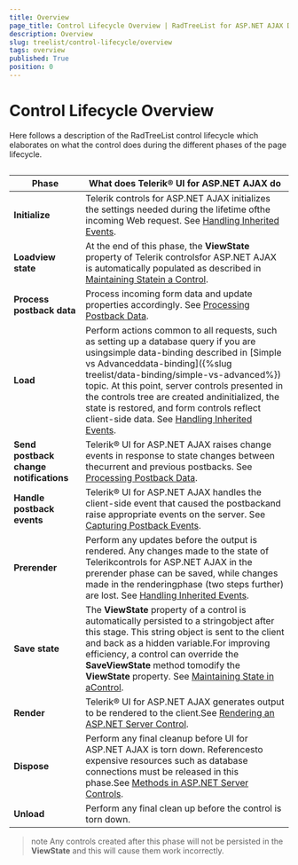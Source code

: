 ```yaml
---
title: Overview
page_title: Control Lifecycle Overview | RadTreeList for ASP.NET AJAX Documentation
description: Overview
slug: treelist/control-lifecycle/overview
tags: overview
published: True
position: 0
---
```


# Control Lifecycle Overview



Here follows a description of the RadTreeList control lifecycle which elaborates on what the control does during the different phases of the page lifecycle.

## 


| Phase | What does Telerik® UI for ASP.NET AJAX do |
| ------ | ------ |
| **Initialize** |Telerik controls for ASP.NET AJAX initializes the settings needed during the lifetime ofthe incoming Web request. See [Handling Inherited Events](https://msdn.microsoft.com/en-us/library/aa720048%28v=vs.71%29.aspx).|
| **Loadview state** |At the end of this phase, the **ViewState** property of Telerik controlsfor ASP.NET AJAX is automatically populated as described in [Maintaining Statein a Control](https://msdn.microsoft.com/en-us/library/aa720269%28v=vs.71%29.aspx).|
| **Process postback data** |Process incoming form data and update properties accordingly. See [Processing Postback Data](https://msdn.microsoft.com/en-us/library/aa719775.aspx).|
| **Load** |Perform actions common to all requests, such as setting up a database query if you are usingsimple data-binding described in [Simple vs Advanceddata-binding]({%slug treelist/data-binding/simple-vs-advanced%}) topic. At this point, server controls presented in the controls tree are created andinitialized, the state is restored, and form controls reflect client-side data. See [Handling Inherited Events](https://msdn.microsoft.com/en-us/library/aa720048%28v=vs.71%29.aspx).|
| **Send postback change notifications** |Telerik® UI for ASP.NET AJAX raises change events in response to state changes between thecurrent and previous postbacks. See [Processing Postback Data](https://msdn.microsoft.com/en-us/library/aa720471%28v=vs.71%29.aspx).|
| **Handle postback events** |Telerik® UI for ASP.NET AJAX handles the client-side event that caused the postbackand raise appropriate events on the server. See [Capturing Postback Events](https://msdn.microsoft.com/en-us/library/aa720472%28v=vs.71%29.aspx).|
| **Prerender** |Perform any updates before the output is rendered. Any changes made to the state of Telerikcontrols for ASP.NET AJAX in the prerender phase can be saved, while changes made in the renderingphase (two steps further) are lost. See [Handling Inherited Events](https://msdn.microsoft.com/en-us/library/aa720048%28v=vs.71%29.aspx).|
| **Save state** |The **ViewState** property of a control is automatically persisted to a stringobject after this stage. This string object is sent to the client and back as a hidden variable.For improving efficiency, a control can override the **SaveViewState** method tomodify the **ViewState** property. See [Maintaining State in aControl](https://msdn.microsoft.com/en-us/library/aa720269%28v=vs.71%29.aspx).|
| **Render** |Telerik® UI for ASP.NET AJAX generates output to be rendered to the client.See [Rendering an ASP.NET Server Control](https://msdn.microsoft.com/en-us/library/aa338806%28v=vs.71%29.aspx).|
| **Dispose** |Perform any final cleanup before UI for ASP.NET AJAX is torn down. Referencesto expensive resources such as database connections must be released in this phase.See [Methods in ASP.NET Server Controls](https://msdn.microsoft.com/en-us/library/aa720294%28v=vs.71%29.aspx).|
| **Unload** |Perform any final clean up before the control is torn down.|


>note Any controls created after this phase will not be persisted in the **ViewState** and this will cause them work incorrectly.
>
